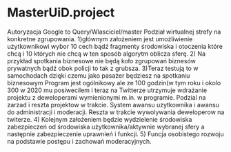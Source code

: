 # MasterUiD.project
Autoryzacja Google to Query/Wlasciciel/master
Podział wirtualnej strefy na konkretne zgrupowania. 
1)głównym założeniem jest umożliwienie użytkownikowi wybor 10 cech bądź fragmenty środowiska i otoczenia które chcą i 10 których nie chcą w ten sposób algorytm oblicza sferę.
2) Na przykład spotkania biznesowe nie będą koło zgrupowań biznesów prywatnych bądź obok policji to tak z grubsza. 
3)Teraz testują to w samochodach dzięki czemu jako pasażer będziesz na spotkaniu biznesowym
Program jest ogólnikowy ale ze 100 godzin(w tym roku i okolo 300 w 2020 mu posiwecilem i teraz na Twitterze utrzymuje wdrażanie projektu z deweloperami wymienionymi m.in. w programie. Podzial na zarzad i reszta projektow w trakcie. System awansu uzytkownika i awansu do administracji i moderacji. Reszta w trakcie wywolywania deweloperow na twiterze.
4) Kolejnym założeniem będzie wydzielenie środowiska zabezpieczeń od środowiska użytkownika/aktywnie wybranej sfery a następnie zabezpieczenie uprawnień i funkcji.
5) Funcja osobistego rozwoju na podstawie postępu i zachowań moderacyjnych.
